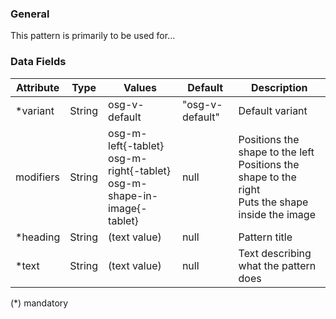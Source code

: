 
### General
This pattern is primarily to be used for...

### Data Fields
| Attribute | Type | Values | Default | Description |
|-----------|------|--------|---------|-------------|
| *variant | String  | osg-v-default | "osg-v-default" | Default variant |
| modifiers | String | osg-m-left{-tablet} <br/> osg-m-right{-tablet} <br> osg-m-shape-in-image{-tablet} | null | Positions the shape to the left <br/> Positions the shape to the right <br/> Puts the shape inside the image |
| *heading | String | (text value) | null | Pattern  title |
| *text | String | (text value) | null | Text describing what the pattern does |

(*) mandatory
